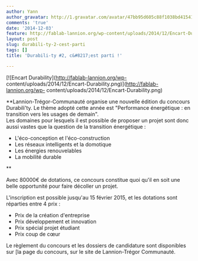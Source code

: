 ```yaml
---
author: Yann
author_gravatar: http://1.gravatar.com/avatar/47bb95d605c88f1038bd415412814eae?s=96&d=mm&r=g
comments: 'true'
date: '2014-12-03'
feature: http://fablab-lannion.org/wp-content/uploads/2014/12/Encart-Durability.png
layout: post
slug: durabili-ty-2-cest-parti
tags: []
title: 'Durabili-ty #2, c&#8217;est parti !'

---
```

[![Encart Durability](http://fablab-lannion.org/wp-
content/uploads/2014/12/Encart-Durability.png)](http://fablab-lannion.org/wp-
content/uploads/2014/12/Encart-Durability.png)

**Lannion-Trégor-Communauté organise une nouvelle édition du concours Durabili'ty. Le thème adopté cette année est "Performance énergétique : en transition vers les usages de demain".  
Les domaines pour lesquels il est possible de proposer un projet sont donc
aussi vastes que la question de la transition énergétique :

  * L'éco-conception et l'éco-construction
  * Les réseaux intelligents et la domotique
  * Les énergies renouvelables
  * La mobilité durable

**

Avec 80000€ de dotations, ce concours constitue quoi qu'il en soit une belle
opportunité pour faire décoller un projet.

L'inscription est possible jusqu'au 15 février 2015, et les dotations sont
réparties entre 4 prix :

  * Prix de la création d'entreprise
  * Prix développement et innovation
  * Prix spécial projet étudiant
  * Prix coup de cœur

Le règlement du concours et les dossiers de candidature sont disponibles sur
[la page du concours, sur le site de Lannion-Trégor Communauté.


